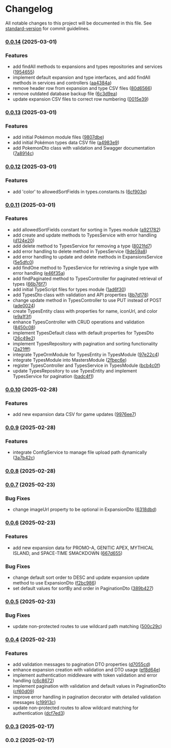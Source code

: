 # Changelog

All notable changes to this project will be documented in this file. See [standard-version](https://github.com/conventional-changelog/standard-version) for commit guidelines.

### [0.0.14](https://github.com/hishamktd/pokemon-api/compare/v0.0.13...v0.0.14) (2025-03-01)


### Features

* add findAll methods to expansions and types repositories and services ([1954655](https://github.com/hishamktd/pokemon-api/commit/195465528a34ce44aaa6fd9ac213be82ae17b168))
* implement default expansion and type interfaces, and add findAll methods in services and controllers ([aa4384a](https://github.com/hishamktd/pokemon-api/commit/aa4384a1a341ec84cc3ca792f229f2e08b67fbf0))
* remove header row from expansion and type CSV files ([80d6566](https://github.com/hishamktd/pokemon-api/commit/80d65663169384f295d28f39431b81be76316ac0))
* remove outdated database backup file ([6c3d9ea](https://github.com/hishamktd/pokemon-api/commit/6c3d9ea5e714fd22103391ab28fa80b6b64739b7))
* update expansion CSV files to correct row numbering ([0015e39](https://github.com/hishamktd/pokemon-api/commit/0015e39b89abdfb8c5a1ba55c4713c801c860e18))

### [0.0.13](https://github.com/hishamktd/pokemon-api/compare/v0.0.12...v0.0.13) (2025-03-01)


### Features

* add initial Pokémon module files ([9807dbe](https://github.com/hishamktd/pokemon-api/commit/9807dbe48eb57fe887ed7fdea54b310647c7bf33))
* add initial Pokémon types data CSV file ([a4983e9](https://github.com/hishamktd/pokemon-api/commit/a4983e9a63503fd3748869d272a7af42e600fecb))
* add PokemonDto class with validation and Swagger documentation ([7a8914c](https://github.com/hishamktd/pokemon-api/commit/7a8914c336adde7dddf08b240d99459e02a610ed))

### [0.0.12](https://github.com/hishamktd/pokemon-api/compare/v0.0.11...v0.0.12) (2025-03-01)


### Features

* add 'color' to allowedSortFields in types.constants.ts ([6cf903e](https://github.com/hishamktd/pokemon-api/commit/6cf903eb597dee774aa1e7beffc55c06236ebf3d))

### [0.0.11](https://github.com/hishamktd/pokemon-api/compare/v0.0.10...v0.0.11) (2025-03-01)


### Features

* add allowedSortFields constant for sorting in Types module ([a921782](https://github.com/hishamktd/pokemon-api/commit/a9217820fa1ebea50f1c4bcab94563c4057157f5))
* add create and update methods to TypesService with error handling ([d124e20](https://github.com/hishamktd/pokemon-api/commit/d124e20e9e3853d5cfb70d91f3fd0b574afe609b))
* add delete method to TypesService for removing a type ([8021fd7](https://github.com/hishamktd/pokemon-api/commit/8021fd787930c4787316424c612da2c32628d27a))
* add error handling to delete method in TypesService ([9de59a8](https://github.com/hishamktd/pokemon-api/commit/9de59a84947e0a1b0b1427590f9a8b7c554d4ba9))
* add error handling to update and delete methods in ExpansionsService ([5e5dfc0](https://github.com/hishamktd/pokemon-api/commit/5e5dfc08c1042ce73a9d32c7bc83f85c81ff3615))
* add findOne method to TypesService for retrieving a single type with error handling ([e46f35a](https://github.com/hishamktd/pokemon-api/commit/e46f35adf901cf92d05f6f4a0dcf710ffc5745c2))
* add findPaginated method to TypesController for paginated retrieval of types ([66b76f7](https://github.com/hishamktd/pokemon-api/commit/66b76f7e4c7cfb6912e62f8291a35efca3f925da))
* add initial TypeScript files for types module ([1ad6f30](https://github.com/hishamktd/pokemon-api/commit/1ad6f3049c079d0e97c64fca014e7122190cb6a0))
* add TypesDto class with validation and API properties ([8b7d178](https://github.com/hishamktd/pokemon-api/commit/8b7d17848e8c756e09e864a1800dca18a6a4cbf9))
* change update method in TypesController to use PUT instead of POST ([ade0024](https://github.com/hishamktd/pokemon-api/commit/ade00247b233288708b757ef64098431c22455e4))
* create TypesEntity class with properties for name, iconUrl, and color ([e9a1f3f](https://github.com/hishamktd/pokemon-api/commit/e9a1f3f53f2bc1ec82890ddf522d68d7fc003d0f))
* enhance TypesController with CRUD operations and validation ([8450c08](https://github.com/hishamktd/pokemon-api/commit/8450c0868fcbbd3b6cf031632db94047dbfd5730))
* implement TypesDefault class with default properties for TypesDto ([26c49e2](https://github.com/hishamktd/pokemon-api/commit/26c49e2937af1f887abedcdee95f2403c0caff71))
* implement TypesRepository with pagination and sorting functionality ([2a21fff](https://github.com/hishamktd/pokemon-api/commit/2a21fff5e6cd41e6289b51664bd1b24e0255ae4a))
* integrate TypeOrmModule for TypesEntity in TypesModule ([97e22c4](https://github.com/hishamktd/pokemon-api/commit/97e22c4c8344ec569740d4b08aea3abf79a99eaa))
* integrate TypesModule into MastersModule ([2fbec6e](https://github.com/hishamktd/pokemon-api/commit/2fbec6ee1b91e295d744075d2240d8e4abbcbde8))
* register TypesController and TypesService in TypesModule ([bcb4c0f](https://github.com/hishamktd/pokemon-api/commit/bcb4c0f25f5a441078cc3198ddf5b94cf272bfb5))
* update TypesRepository to use TypesEntity and implement TypesService for pagination ([badc4f1](https://github.com/hishamktd/pokemon-api/commit/badc4f1d6a1916d6de23c47646ef6af885266e98))

### [0.0.10](https://github.com/hishamktd/pokemon-api/compare/v0.0.9...v0.0.10) (2025-02-28)


### Features

* add new expansion data CSV for game updates ([9976ee7](https://github.com/hishamktd/pokemon-api/commit/9976ee7d7fe345099d8530b172de93c79e28c073))

### [0.0.9](https://github.com/hishamktd/pokemon-api/compare/v0.0.8...v0.0.9) (2025-02-28)


### Features

* integrate ConfigService to manage file upload path dynamically ([3a7b42c](https://github.com/hishamktd/pokemon-api/commit/3a7b42c3b89f0d2758d3710fcdf1d8ff20c66504))

### [0.0.8](https://github.com/hishamktd/pokemon-api/compare/v0.0.7...v0.0.8) (2025-02-28)

### [0.0.7](https://github.com/hishamktd/pokemon-api/compare/v0.0.6...v0.0.7) (2025-02-23)


### Bug Fixes

* change imageUrl property to be optional in ExpansionDto ([6318dbd](https://github.com/hishamktd/pokemon-api/commit/6318dbd58c0970ea96567fb70696ace32d15ca55))

### [0.0.6](https://github.com/hishamktd/pokemon-api/compare/v0.0.5...v0.0.6) (2025-02-23)


### Features

* add new expansion data for PROMO-A, GENITIC APEX, MYTHICAL ISLAND, and SPACE-TIME SMACKDOWN ([667d655](https://github.com/hishamktd/pokemon-api/commit/667d655827bb080f9b0623a0dc75f690e75c17a3))


### Bug Fixes

* change default sort order to DESC and update expansion update method to use ExpansionDto ([f2bc986](https://github.com/hishamktd/pokemon-api/commit/f2bc9869edf14dbe1e6533bb4d4d7a63172ddeff))
* set default values for sortBy and order in PaginationDto ([389b427](https://github.com/hishamktd/pokemon-api/commit/389b427bffa54f9fad3f28726d1f695a26a55c39))

### [0.0.5](https://github.com/hishamktd/pokemon-api/compare/v0.0.4...v0.0.5) (2025-02-23)


### Bug Fixes

* update non-protected routes to use wildcard path matching ([500c29c](https://github.com/hishamktd/pokemon-api/commit/500c29c5ffffafb5d60f1f48f4669f18532adbca))

### [0.0.4](https://github.com/hishamktd/pokemon-api/compare/v0.0.3...v0.0.4) (2025-02-23)


### Features

* add validation messages to pagination DTO properties ([d7055cd](https://github.com/hishamktd/pokemon-api/commit/d7055cd072c00f31d565a920b173bcc4b0ef9f14))
* enhance expansion creation with validation and DTO usage ([ef8d64e](https://github.com/hishamktd/pokemon-api/commit/ef8d64eecf2a6613d6442f7c7b193aecc679c9aa))
* implement authentication middleware with token validation and error handling ([c6c8672](https://github.com/hishamktd/pokemon-api/commit/c6c8672ab05b11d8386625ea5b638d0384a8e94a))
* implement pagination with validation and default values in PaginationDto ([cf60d09](https://github.com/hishamktd/pokemon-api/commit/cf60d095c45be44bea0739a7c2c46366b2b5958c))
* improve error handling in pagination decorator with detailed validation messages ([c19913c](https://github.com/hishamktd/pokemon-api/commit/c19913c42fdbdeb892ec2568a5e0bd52658d305b))
* update non-protected routes to allow wildcard matching for authentication ([dcf7ed3](https://github.com/hishamktd/pokemon-api/commit/dcf7ed347fdbb3495997315318a0d0c3d7cf9bfd))

### [0.0.3](https://github.com/hishamktd/pokemon-api/compare/v0.0.2...v0.0.3) (2025-02-17)

### 0.0.2 (2025-02-17)
